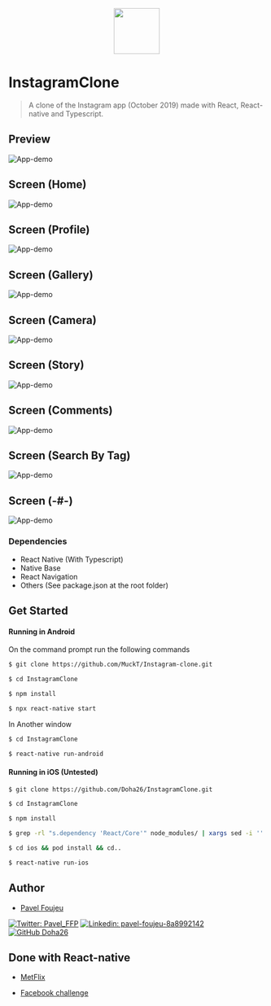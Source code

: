 <p align="center">
    <img width="90" height="90" src="https://i.ibb.co/T1CdkGm/insta.jpg">
</p>

# InstagramClone

>A clone of the Instagram app (October 2019) made with React, React-native and Typescript.

##  Preview
![App-demo](./src/screenshots/Demo.gif "Preview")

##  Screen (Home)
![App-demo](./src/screenshots/Demo1.png "Home Screen")

##  Screen (Profile)
![App-demo](./src/screenshots/Demo2.png "Profile Screen")

##  Screen  (Gallery)
![App-demo](./src/screenshots/Demo3.png "Gallery Screen")

##  Screen  (Camera)
![App-demo](./src/screenshots/Demo4.png "Camera Screen")

##  Screen  (Story)
![App-demo](./src/screenshots/Demo8.png "Story Screen")

##  Screen  (Comments)
![App-demo](./src/screenshots/Demo5.png "Comments Screen")

##  Screen  (Search By Tag)
![App-demo](./src/screenshots/Demo7.png "Search By Tag Screen")

##  Screen  (-#-)
![App-demo](./src/screenshots/Demo6.png "-#- Screen")

### Dependencies

- React Native (With Typescript)
- Native Base
- React Navigation
- Others (See package.json at the root folder)

## Get Started

#### Running in Android

On the command prompt run the following commands

```bash
$ git clone https://github.com/MuckT/Instagram-clone.git

$ cd InstagramClone

$ npm install

$ npx react-native start
```

In Another window

```bash
$ cd InstagramClone

$ react-native run-android
```

#### Running in iOS (Untested)

```bash
$ git clone https://github.com/Doha26/InstagramClone.git

$ cd InstagramClone

$ npm install

$ grep -rl "s.dependency 'React/Core'" node_modules/ | xargs sed -i '' 's=React/Core=React-Core=g' // To replace React/Core with React-core for all dependencies that use it 

$ cd ios && pod install && cd..

$ react-native run-ios
```

## Author

*	[Pavel Foujeu](mailto:foujeupavel@gmail.com)  
 
  [![Twitter: Pavel_FFP](https://img.shields.io/twitter/follow/Pavel_FFP?style=social)](https://twitter.com/Pavel_FFP)
  [![Linkedin: pavel-foujeu-8a8992142](https://img.shields.io/badge/-Pavel%20Foujeu%20-blue?style=flat-square&logo=Linkedin&logoColor=white&link=https://www.linkedin.com/in/pavel-foujeu-8a8992142/)](https://www.linkedin.com/in/pavel-foujeu-8a8992142/)
  [![GitHub Doha26](https://img.shields.io/github/followers/Doha26?label=follow&style=social)](https://github.com/Doha26)


## Done with React-native

*	[MetFlix ](https://github.com/Doha26/MetFlix)

*	[Facebook challenge ](https://github.com/Doha26/Facebook-React-native)
